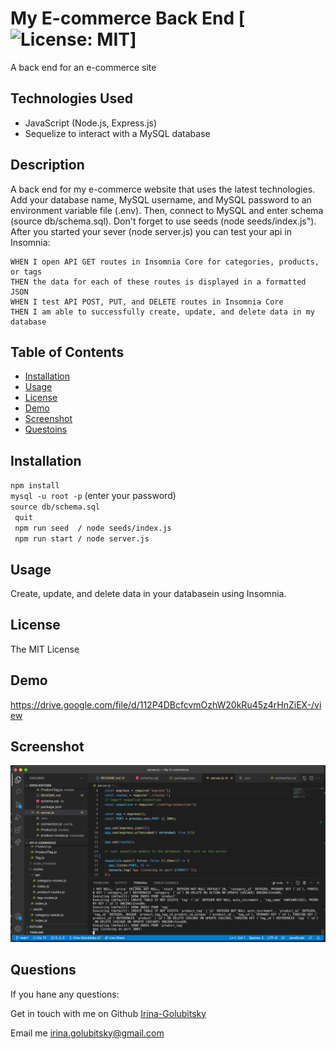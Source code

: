 # My E-commerce Back End [![License: MIT](https://img.shields.io/badge/License-MIT-yellow.svg)]

A back end for an e-commerce site

## Technologies Used

* JavaScript (Node.js, Express.js)
* Sequelize to interact with a MySQL database

## Description 

A back end for my e-commerce website that uses the latest technologies. Add your database name, MySQL username, and MySQL password to an environment variable file (.env). Then, connect to MySQL and enter schema (source db/schema.sql). Don't forget to use seeds (node seeds/index.js"). After you started your sever (node server.js) you can test your api in Insomnia:

```
WHEN I open API GET routes in Insomnia Core for categories, products, or tags
THEN the data for each of these routes is displayed in a formatted JSON
WHEN I test API POST, PUT, and DELETE routes in Insomnia Core
THEN I am able to successfully create, update, and delete data in my database
```

## Table of Contents 
- [Installation](#installation)
- [Usage](#usage)
- [License](#license)
- [Demo](#demo)
- [Screenshot](#screenshot)
- [Questoins](#questions)
  
## Installation 
                 
` npm install `  
` mysql -u root -p ` (enter your password)  
` source db/schema.sql `  
` quit`  
` npm run seed  / node seeds/index.js`       
` npm run start / node server.js` 
  
## Usage
Create, update, and delete data in your databasein using Insomnia.

## License 
  
  The MIT License

## Demo
  
  https://drive.google.com/file/d/112P4DBcfcvmOzhW20kRu45z4rHnZiEX-/view

## Screenshot
  
  ![alt text](ScreenShot.png) 
   
## Questions
  If you hane any questions:
  
  Get in touch with me on Github [Irina-Golubitsky](https://github.com/Irina-Golubitsky)
  
  Email me irina.golubitsky@gmail.com
